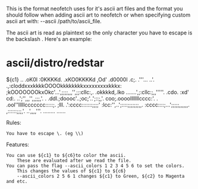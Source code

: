 This is the format neofetch uses for it's ascii art files and the format you should follow when adding ascii art to neofetch or when specifying custom ascii art with: --ascii /path/to/ascii_file.

The ascii art is read as plaintext so the only character you have to escape is the backslash \.
Here's an example:

# ascii/distro/redstar
${c1}                    ..
                  .oK0l
                 :0KKKKd.
               .xKO0KKKKd
              ,Od' .d0000l
             .c;.   .'''...           ..'.
.,:cloddxxxkkkkOOOOkkkkkkkkxxxxxxxxxkkkx:
;kOOOOOOOkxOkc'...',;;;;,,,'',;;:cllc:,.
 .okkkkd,.lko  .......',;:cllc:;,,'''''.
   .cdo. :xd' cd:.  ..';'',,,'',,;;;,'.
      . .ddl.;doooc'..;oc;'..';::;,'.
        coo;.oooolllllllcccc:'.  .
       .ool''lllllccccccc:::::;.
       ;lll. .':cccc:::::::;;;;'
       :lcc:'',..';::::;;;;;;;,,.
       :cccc::::;...';;;;;,,,,,,.
       ,::::::;;;,'.  ..',,,,'''.
        ........          ......

Rules:

    You have to escape \. (eg \\)

Features:

    You can use ${c1} to ${c6}to color the ascii.
        These are evaluated after we read the file.
    You can pass the flag --ascii_colors 1 2 3 4 5 6 to set the colors.
        This changes the values of ${c1} to ${c6}
        --ascii_colors 2 5 6 1 changes ${c1} to Green, ${c2} to Magenta and etc.
